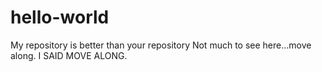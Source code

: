 # hello-world
My repository is better than your repository
Not much to see here...move along.  I SAID MOVE ALONG.
